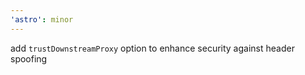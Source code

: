 ```yaml
---
'astro': minor
---
```


add `trustDownstreamProxy` option to enhance security against header spoofing
